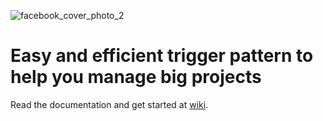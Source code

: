 ![facebook_cover_photo_2](https://user-images.githubusercontent.com/57491831/83346993-ca35e780-a321-11ea-9bad-a064c5efe10e.png)
# Easy and efficient trigger pattern to help you manage big projects

Read the documentation and get started at [wiki](https://github.com/JayNyarla/triggerByLayers/wiki).
